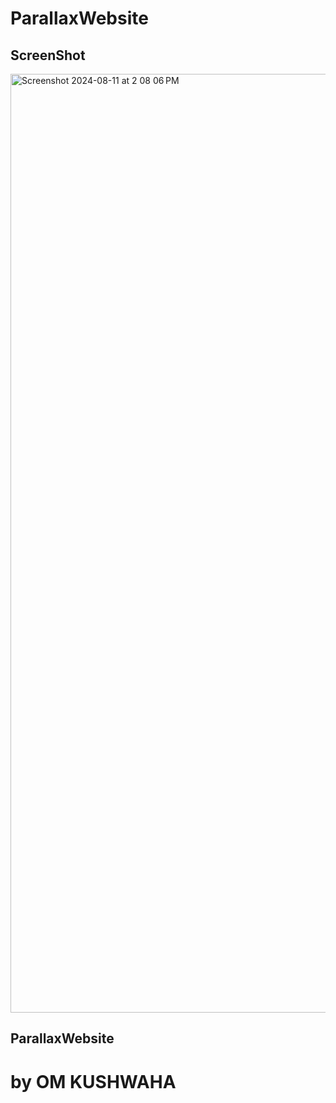 # ParallaxWebsite

<h2> ScreenShot </h2>
<img width="1502" alt="Screenshot 2024-08-11 at 2 08 06 PM" src="https://github.com/user-attachments/assets/c3f8fff2-e885-4453-81e6-dbecd0940801">


<h2> ParallaxWebsite </h2>

# by OM KUSHWAHA
